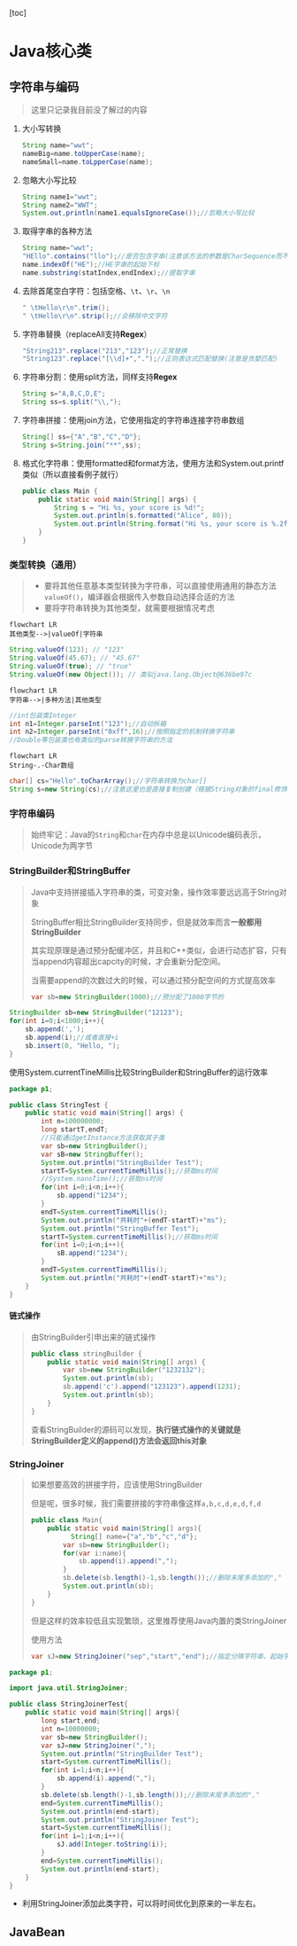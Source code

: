 [toc]

# Java核心类

## 字符串与编码

> 这里只记录我目前没了解过的内容

1. 大小写转换

   ```java
   String name="wwt";
   nameBig=name.toUpperCase(name);
   nameSmall=name.toLpperCase(name);
   ```

2. 忽略大小写比较

   ```java
   String name1="wwt";
   String name2="WWT";
   System.out,println(name1.equalsIgnoreCase());//忽略大小写比较
   ```

3. 取得字串的各种方法

   ```java
   String name="wwt";
   "HEllo".contains("llo");//是否包含字串(注意该方法的参数是CharSequence而不是String)
   name.indexOf("HE");//HE字串的起始下标
   name.substring(statIndex,endIndex);//提取字串
   ```

4. 去除首尾空白字符：包括空格、`\t`、`\r`、`\n`

   ```java
   " \tHello\r\n".trim();
   " \tHello\r\n".strip();//会移除中文字符
   ```

5. 字符串替换（replaceAll支持**Regex**）

   ```java
   "String213".replace("213","123");//正常替换
   "String123".replace("[\\d]+",".");//正则表达式匹配替换(注意是贪婪匹配)
   ```

6. 字符串分割：使用split方法，同样支持**Regex**

   ```java
   String s="A,B,C,D,E";
   String ss=s.split("\\,");
   ```
   
7. 字符串拼接：使用join方法，它使用指定的字符串连接字符串数组

   ```java
   String[] ss={"A","B","C","D"};
   String s=String.join("**",ss);
   ```

8. 格式化字符串：使用formatted和format方法，使用方法和System.out.printf类似（所以直接看例子就行）

   ```java
   public class Main {
       public static void main(String[] args) {
           String s = "Hi %s, your score is %d!";
           System.out.println(s.formatted("Alice", 80));
           System.out.println(String.format("Hi %s, your score is %.2f!", "Bob", 59.5));
       }
   }
   ```

### 类型转换（通用）

> - 要将其他任意基本类型转换为字符串，可以直接使用通用的静态方法`valueOf()`，编译器会根据传入参数自动选择合适的方法
> - 要将字符串转换为其他类型，就需要根据情况考虑

```mermaid
flowchart LR
其他类型-->|valueOf|字符串
```

```java
String.valueOf(123); // "123"
String.valueOf(45.67); // "45.67"
String.valueOf(true); // "true"
String.valueOf(new Object()); // 类似java.lang.Object@636be97c
```

```mermaid
flowchart LR
字符串-->|多种方法|其他类型
```

```java
//int包装类Integer
int n1=Integer.parseInt("123");//自动拆箱
int n2=Integer.parseInt("0xff",16);//按照指定的机制转换字符串
//Double等包装类也有类似的parse转换字符串的方法
```

```mermaid
flowchart LR
String-.-Char数组
```

```java
char[] cs="Hello".toCharArray();//字符串转换为char[]
String s=new String(cs);//注意这里也是直接复制创建（根据String对象的final修饰符）
```

### 字符串编码

> 始终牢记：Java的`String`和`char`在内存中总是以Unicode编码表示，Unicode为两字节

### StringBuilder和StringBuffer

> Java中支持拼接插入字符串的类，可变对象，操作效率要远远高于String对象
>
> StringBuffer相比StringBuilder支持同步，但是就效率而言**一般都用StringBuilder**
>
> 其实现原理是通过预分配缓冲区，并且和C++类似，会进行动态扩容，只有当append内容超出capcity的时候，才会重新分配空间。
>
> 当需要append的次数过大的时候，可以通过预分配空间的方式提高效率
>
> ```java
> var sb=new StringBuilder(1000);//预分配了1000字节的
> ```

```java
StringBuilder sb=new StringBuilder("12123");
for(int i=0;i<1000;i++){
    sb.append(',');
    sb.append(i);//或者直接+i
    sb.insert(0, "Hello, ");
}
```

使用System.currentTineMillis比较StringBuilder和StringBuffer的运行效率

```java
package p1;

public class StringTest {
    public static void main(String[] args) {
        int n=100000000;
        long startT,endT;
        //只能通过getInstance方法获取其子类
        var sb=new StringBuilder();
        var sB=new StringBuffer();
        System.out.println("StringBuilder Test");
        startT=System.currentTimeMillis();//获取ms时间
        //System.nanoTime();//获取ns时间
        for(int i=0;i<n;i++){
            sb.append("1234");
        }
        endT=System.currentTimeMillis();
        System.out.println("共耗时"+(endT-startT)+"ms");
        System.out.println("StringBuffer Test");
        startT=System.currentTimeMillis();//获取ms时间
        for(int i=0;i<n;i++){
            sB.append("1234");
        }
        endT=System.currentTimeMillis();
        System.out.println("共耗时"+(endT-startT)+"ms");
    }
}

```

#### 链式操作

> 由StringBuilder引申出来的链式操作
>
> ```java
> public class stringBuilder {
>     public static void main(String[] args) {
>         var sb=new StringBuilder("1232132");
>         System.out.println(sb);
>         sb.append('c').append("123123").append(1231);
>         System.out.println(sb);
>     }
> }
> ```
>
> 查看StringBuilder的源码可以发现，**执行链式操作的关键就是StringBuilder定义的append()方法会返回this对象**

### StringJoiner

> 如果想要高效的拼接字符，应该使用StringBuilder
>
> 但是呢，很多时候，我们需要拼接的字符串像这样`a,b,c,d,e,d,f,d`
>
> ```java
> public class Main{
>     public static void main(String[] args){
>        	String[] name={"a","b","c","d"};
>         var sb=new StringBuilder();
>         for(var i:name){
>             sb.append(i).append(",");
>         }
>         sb.delete(sb.length()-1,sb.length());//删除末尾多添加的","
>         System.out.println(sb);
>     }
> }
> ```
>
> 但是这样的效率较低且实现繁琐，这里推荐使用Java内置的类StringJoiner
>
> 使用方法
>
> ```java
> var sJ=new StringJoiner("sep","start","end");//指定分隔字符串，起始字符串和结束字符串
> ```

```java
package p1;

import java.util.StringJoiner;

public class StringJoinerTest{
    public static void main(String[] args){
        long start,end;
        int n=10000000;
        var sb=new StringBuilder();
        var sJ=new StringJoiner(",");
        System.out.println("StringBuilder Test");
        start=System.currentTimeMillis();
        for(int i=1;i<n;i++){
            sb.append(i).append(",");
        }
        sb.delete(sb.length()-1,sb.length());//删除末尾多添加的","
        end=System.currentTimeMillis();
        System.out.println(end-start);
        System.out.println("StringJoiner Test");
        start=System.currentTimeMillis();
        for(int i=1;i<n;i++){
            sJ.add(Integer.toString(i));
        }
        end=System.currentTimeMillis();
        System.out.println(end-start);
    }
}
```

- 利用StringJoiner添加此类字符，可以将时间优化到原来的一半左右。

## JavaBean

